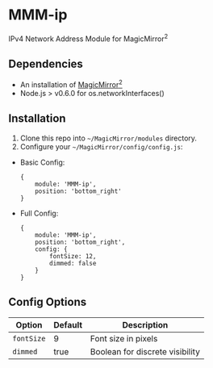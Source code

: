 # MMM-ip
IPv4 Network Address Module for MagicMirror<sup>2</sup>

## Dependencies
  * An installation of [MagicMirror<sup>2</sup>](https://github.com/MichMich/MagicMirror)
  * Node.js > v0.6.0 for os.networkInterfaces()

## Installation
 1. Clone this repo into `~/MagicMirror/modules` directory.
 2. Configure your `~/MagicMirror/config/config.js`:

  * Basic Config:

    ```
    {
        module: 'MMM-ip',
        position: 'bottom_right'
    }
    ```
  * Full Config:

    ```
    {
        module: 'MMM-ip',
        position: 'bottom_right',
        config: {
            fontSize: 12,
            dimmed: false
        }
    }
    ```

## Config Options
| **Option** | **Default** | **Description** |
| --- | --- | --- |
| `fontSize` | 9 | Font size in pixels |
| `dimmed` | true | Boolean for discrete visibility |